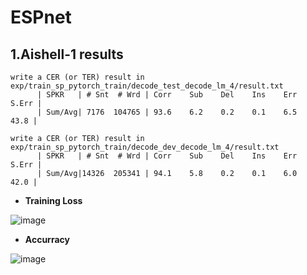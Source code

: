 ESPnet
========

1.Aishell-1 results
------

```
write a CER (or TER) result in exp/train_sp_pytorch_train/decode_test_decode_lm_4/result.txt
      | SPKR   | # Snt  # Wrd | Corr    Sub    Del    Ins    Err  S.Err |
      | Sum/Avg| 7176  104765 | 93.6    6.2    0.2    0.1    6.5   43.8 |

write a CER (or TER) result in exp/train_sp_pytorch_train/decode_dev_decode_lm_4/result.txt
      | SPKR   | # Snt  # Wrd | Corr    Sub    Del    Ins    Err  S.Err |
      | Sum/Avg|14326  205341 | 94.1    5.8    0.2    0.1    6.0   42.0 |
```
- **Training Loss**

![image](https://github.com/iekhwang/end2end-asrs-for-Mandarin/raw/master/ESPnet/figures/Aishell_loss.png)

- **Accurracy**


![image](https://github.com/iekhwang/end2end-asrs-for-Mandarin/raw/master/ESPnet/figures/Aishell_acc.png)
